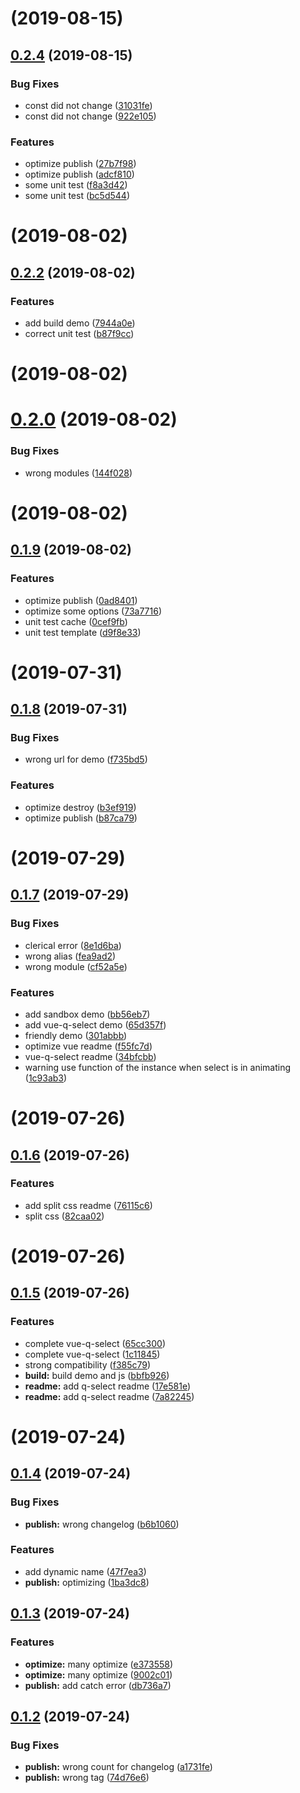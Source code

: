 # [](https://github.com/Qymh/q-select/compare/v0.2.4...v) (2019-08-15)



## [0.2.4](https://github.com/Qymh/q-select/compare/v0.2.2...v0.2.4) (2019-08-15)


### Bug Fixes

* const did not change ([31031fe](https://github.com/Qymh/q-select/commit/31031fe))
* const did not change ([922e105](https://github.com/Qymh/q-select/commit/922e105))


### Features

* optimize publish ([27b7f98](https://github.com/Qymh/q-select/commit/27b7f98))
* optimize publish ([adcf810](https://github.com/Qymh/q-select/commit/adcf810))
* some unit test ([f8a3d42](https://github.com/Qymh/q-select/commit/f8a3d42))
* some unit test ([bc5d544](https://github.com/Qymh/q-select/commit/bc5d544))



# [](https://github.com/Qymh/q-select/compare/v0.2.2...v) (2019-08-02)



## [0.2.2](https://github.com/Qymh/q-select/compare/v0.2.1...v0.2.2) (2019-08-02)


### Features

* add build demo ([7944a0e](https://github.com/Qymh/q-select/commit/7944a0e))
* correct unit test ([b87f9cc](https://github.com/Qymh/q-select/commit/b87f9cc))



# [](https://github.com/Qymh/q-select/compare/v0.2.0...v) (2019-08-02)



# [0.2.0](https://github.com/Qymh/q-select/compare/v0.1.9...v0.2.0) (2019-08-02)


### Bug Fixes

* wrong modules ([144f028](https://github.com/Qymh/q-select/commit/144f028))



# [](https://github.com/Qymh/q-select/compare/v0.1.9...v) (2019-08-02)



## [0.1.9](https://github.com/Qymh/q-select/compare/v0.1.8...v0.1.9) (2019-08-02)


### Features

* optimize publish ([0ad8401](https://github.com/Qymh/q-select/commit/0ad8401))
* optimize some options ([73a7716](https://github.com/Qymh/q-select/commit/73a7716))
* unit test cache ([0cef9fb](https://github.com/Qymh/q-select/commit/0cef9fb))
* unit test template ([d9f8e33](https://github.com/Qymh/q-select/commit/d9f8e33))



# [](https://github.com/Qymh/q-select/compare/v0.1.8...v) (2019-07-31)



## [0.1.8](https://github.com/Qymh/q-select/compare/v0.1.7...v0.1.8) (2019-07-31)


### Bug Fixes

* wrong url for demo ([f735bd5](https://github.com/Qymh/q-select/commit/f735bd5))


### Features

* optimize destroy ([b3ef919](https://github.com/Qymh/q-select/commit/b3ef919))
* optimize publish ([b87ca79](https://github.com/Qymh/q-select/commit/b87ca79))



# [](https://github.com/Qymh/q-select/compare/v0.1.7...v) (2019-07-29)



## [0.1.7](https://github.com/Qymh/q-select/compare/v0.1.6...v0.1.7) (2019-07-29)


### Bug Fixes

* clerical error ([8e1d6ba](https://github.com/Qymh/q-select/commit/8e1d6ba))
* wrong alias ([fea9ad2](https://github.com/Qymh/q-select/commit/fea9ad2))
* wrong module ([cf52a5e](https://github.com/Qymh/q-select/commit/cf52a5e))


### Features

* add sandbox demo ([bb56eb7](https://github.com/Qymh/q-select/commit/bb56eb7))
* add vue-q-select demo ([65d357f](https://github.com/Qymh/q-select/commit/65d357f))
* friendly demo ([301abbb](https://github.com/Qymh/q-select/commit/301abbb))
* optimize vue readme ([f55fc7d](https://github.com/Qymh/q-select/commit/f55fc7d))
* vue-q-select readme ([34bfcbb](https://github.com/Qymh/q-select/commit/34bfcbb))
* warning use function of the instance when select is in animating ([1c93ab3](https://github.com/Qymh/q-select/commit/1c93ab3))



# [](https://github.com/Qymh/q-select/compare/v0.1.6...v) (2019-07-26)



## [0.1.6](https://github.com/Qymh/q-select/compare/v0.1.5...v0.1.6) (2019-07-26)


### Features

* add split css readme ([76115c6](https://github.com/Qymh/q-select/commit/76115c6))
* split css ([82caa02](https://github.com/Qymh/q-select/commit/82caa02))



# [](https://github.com/Qymh/q-select/compare/v0.1.5...v) (2019-07-26)



## [0.1.5](https://github.com/Qymh/q-select/compare/v0.1.4...v0.1.5) (2019-07-26)


### Features

* complete vue-q-select ([65cc300](https://github.com/Qymh/q-select/commit/65cc300))
* complete vue-q-select ([1c11845](https://github.com/Qymh/q-select/commit/1c11845))
* strong compatibility ([f385c79](https://github.com/Qymh/q-select/commit/f385c79))
* **build:** build demo and js ([bbfb926](https://github.com/Qymh/q-select/commit/bbfb926))
* **readme:** add q-select readme ([17e581e](https://github.com/Qymh/q-select/commit/17e581e))
* **readme:** add q-select readme ([7a82245](https://github.com/Qymh/q-select/commit/7a82245))



# [](https://github.com/Qymh/q-select/compare/v0.1.4...v) (2019-07-24)



## [0.1.4](https://github.com/Qymh/q-select/compare/v0.1.3...v0.1.4) (2019-07-24)


### Bug Fixes

* **publish:** wrong changelog ([b6b1060](https://github.com/Qymh/q-select/commit/b6b1060))


### Features

* add dynamic name ([47f7ea3](https://github.com/Qymh/q-select/commit/47f7ea3))
* **publish:** optimizing ([1ba3dc8](https://github.com/Qymh/q-select/commit/1ba3dc8))



## [0.1.3](https://github.com/Qymh/q-select/compare/v0.1.2...v0.1.3) (2019-07-24)


### Features

* **optimize:** many optimize ([e373558](https://github.com/Qymh/q-select/commit/e373558))
* **optimize:** many optimize ([9002c01](https://github.com/Qymh/q-select/commit/9002c01))
* **publish:** add catch error ([db736a7](https://github.com/Qymh/q-select/commit/db736a7))



## [0.1.2](https://github.com/Qymh/q-select/compare/v0.1.1...v0.1.2) (2019-07-24)


### Bug Fixes

* **publish:** wrong count for changelog ([a1731fe](https://github.com/Qymh/q-select/commit/a1731fe))
* **publish:** wrong tag ([74d76e6](https://github.com/Qymh/q-select/commit/74d76e6))


